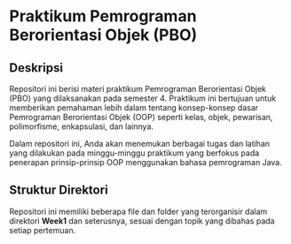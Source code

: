 # Praktikum Pemrograman Berorientasi Objek (PBO)

## Deskripsi
Repositori ini berisi materi praktikum Pemrograman Berorientasi Objek (PBO) yang dilaksanakan pada semester 4. Praktikum ini bertujuan untuk memberikan pemahaman lebih dalam tentang konsep-konsep dasar Pemrograman Berorientasi Objek (OOP) seperti kelas, objek, pewarisan, polimorfisme, enkapsulasi, dan lainnya.

Dalam repositori ini, Anda akan menemukan berbagai tugas dan latihan yang dilakukan pada minggu-minggu praktikum yang berfokus pada penerapan prinsip-prinsip OOP menggunakan bahasa pemrograman Java.

## Struktur Direktori

Repositori ini memiliki beberapa file dan folder yang terorganisir dalam direktori **Week1** dan seterusnya, sesuai dengan topik yang dibahas pada setiap pertemuan. 
